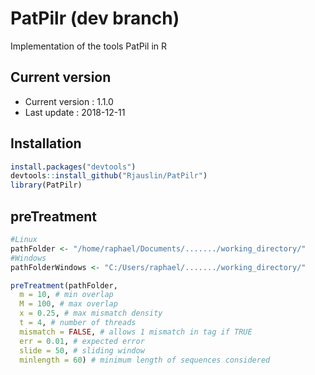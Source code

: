 # PatPilr (dev branch)
Implementation of the tools PatPil in R

## Current version
* Current version : 1.1.0
* Last update : 2018-12-11


## Installation

``` r
install.packages("devtools")
devtools::install_github("Rjauslin/PatPilr")
library(PatPilr)
```


## preTreatment


``` r
#Linux
pathFolder <- "/home/raphael/Documents/......./working_directory/"
#Windows
pathFolderWindows <- "C:/Users/raphael/......./working_directory/"

preTreatment(pathFolder,
  m = 10, # min overlap
  M = 100, # max overlap
  x = 0.25, # max mismatch density
  t = 4, # number of threads
  mismatch = FALSE, # allows 1 mismatch in tag if TRUE
  err = 0.01, # expected error
  slide = 50, # sliding window
  minlength = 60) # minimum length of sequences considered

```
